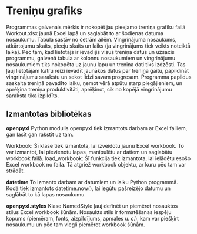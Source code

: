 # Treniņu grafiks

Programmas galvenais mērķis ir nokopēt jau pieejamo treniņa grafiku failā Workout.xlsx jaunā Excel lapā un saglabāt to ar šodienas datuma nosaukumu. Tabula sastāv no četrām ailēm. Vingrinājuma nosaukums, atkārtojumu skaits, pieeju skaits un laiks (ja vingrinājums tiek veikts noteiktā laikā). Pēc tam, kad lietotājs ir ievadījis visus treniņa datus un uzsācis programmu, galvenā tabula ar kolonnu nosaukumiem un vingrinājumu nosaukumiem tiks nokopēta uz jaunu lapu un treniņa dati tiks izdzēsti. Tas ļauj lietotājam katru reizi ievadīt jaunākos datus par treniņa gaitu, papildināt vingrinājumu sarakstu un sekot līdzi savam progresam. Programma papildus saskaita treniņā pavadīto laiku, ņemot vērā atpūtu starp piegājieniem, un aprēķina treniņa produktivitāti, aprēķinot, cik no kopējā vingrinājumu saraksta tika izpildīts.

## Izmantotas bibliotēkas 

**openpyxl**
Python modulis openpyxl tiek izmantots darbam ar Excel failiem, gan lasīt gan rakstīt uz tam.

Workbook: Šī klase tiek izmantota, lai izveidotu jaunu Excel workbook. To var izmantot, lai pievienotu lapas, manipulētu ar datiem un saglabātu workbook failā.
load_workbook: Šī funkcija tiek izmantota, lai ielādētu esošo Excel workbook no faila. Tā atgriež workbook objektu, ar kuru pēc tam var strādāt.

**datetime**
To izmanto darbam ar datumiem un laiku Python programmā. Kodā tiek izmantots datetime.now(), lai iegūtu pašreizējo datumu un saglābāt to kā lapas nosaukumu.

**openpyxl.styles**
Klase NamedStyle ļauj definēt un piemērot nosauktos stilus Excel workbook šūnām. Nosaukts stils ir formatēšanas iespēju kopums (piemēram, fonts, aizpildījums, apmales u. c.), kam var piešķirt nosaukumu un pēc tam viegli piemērot workbook šūnām.